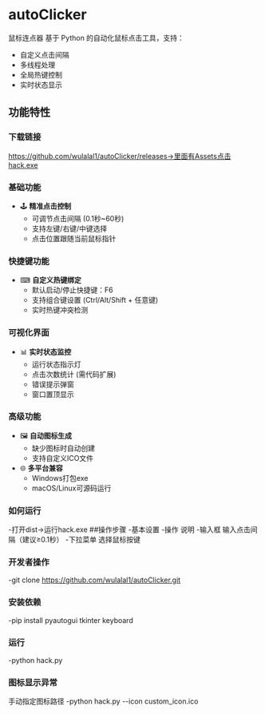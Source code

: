 # autoClicker
鼠标连点器
基于 Python 的自动化鼠标点击工具，支持：
- 自定义点击间隔
- 多线程处理
- 全局热键控制
- 实时状态显示
## 功能特性
### 下载链接
https://github.com/wulalal1/autoClicker/releases->里面有Assets点击hack.exe
### 基础功能
- 🕹 **精准点击控制**
  - 可调节点击间隔 (0.1秒~60秒)
  - 支持左键/右键/中键选择
  - 点击位置跟随当前鼠标指针

### 快捷键功能
- ⌨ **自定义热键绑定**
  - 默认启动/停止快捷键：F6
  - 支持组合键设置 (Ctrl/Alt/Shift + 任意键)
  - 实时热键冲突检测

### 可视化界面
- 📊 **实时状态监控**
  - 运行状态指示灯
  - 点击次数统计 (需代码扩展)
  - 错误提示弹窗
  - 窗口置顶显示

### 高级功能
- 🖼 **自动图标生成**
  - 缺少图标时自动创建
  - 支持自定义ICO文件
- 🌐 **多平台兼容**
  - Windows打包exe
  - macOS/Linux可源码运行

### 如何运行
-打开dist->运行hack.exe
##操作步骤
    -基本设置
    -操作	说明
    -输入框	输入点击间隔（建议≥0.1秒）
    -下拉菜单	选择鼠标按键

### 开发者操作
-git clone https://github.com/wulalal1/autoClicker.git
### 安装依赖
-pip install pyautogui tkinter keyboard
### 运行
-python hack.py
### 图标显示异常
手动指定图标路径
-python hack.py --icon custom_icon.ico
